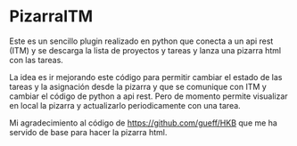 # PizarraITM
Este es un sencillo plugin realizado en python que conecta a un api rest (ITM) y se descarga la lista de proyectos y tareas y lanza una pizarra html con las tareas.

La idea es ir mejorando este código para permitir cambiar el estado de las tareas y la asignación desde la pizarra y que se comunique con ITM y cambiar el código de python a api rest.
Pero de momento permite visualizar en local la pizarra y actualizarlo periodicamente con una tarea.

Mi agradecimiento al código de https://github.com/gueff/HKB que me ha servido de base para hacer la pizarra html.

